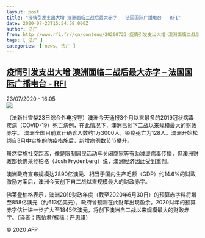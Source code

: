 ```yaml
---
layout: post
title: "疫情引发支出大增 澳洲面临二战后最大赤字 – 法国国际广播电台 - RFI"
date: 2020-07-23T15:54:58.000Z
author: 法广
from: http://www.rfi.fr//cn/contenu/20200723-疫情引发支出大增-澳洲面临二战后最大赤字
tags: [ 法广 ]
categories: [ news, 法广 ]
---
```

<!--1595519698000-->
[疫情引发支出大增 澳洲面临二战后最大赤字 – 法国国际广播电台 - RFI](http://www.rfi.fr//cn/contenu/20200723-%E7%96%AB%E6%83%85%E5%BC%95%E5%8F%91%E6%94%AF%E5%87%BA%E5%A4%A7%E5%A2%9E-%E6%BE%B3%E6%B4%B2%E9%9D%A2%E4%B8%B4%E4%BA%8C%E6%88%98%E5%90%8E%E6%9C%80%E5%A4%A7%E8%B5%A4%E5%AD%97)
------

<div>
<div>23/07/2020 - 16:05</div><img src="https://s.rfi.fr/media/display/f128d560-ccf6-11ea-97b6-005056bf87d6/w:310/p:16x9/int0017b.200723220502.jpg"><div class="t-content__body u-clearfix"><div class="m-interstitial"></div><p>（法新社雪梨23日综合外电报导）澳洲今天通报3个月以来最多的2019冠状病毒疾病（COVID-19）死亡病例，在此情况下，澳洲已创下二战以来规模最大的财政赤字。        澳洲全国目前累计确诊人数约1万3000人，染疫死亡为128人。澳洲开始松绑自3月中实施的防疫措施后，新增病例数节节攀升。</p><p>    虽然实施社交距离，像是限制居民活动与关闭商家等有助减缓病毒传播，但澳洲财政部长佛莱登柏格（Josh Frydenberg）说，澳洲经济因此受到重创。</p><p>    澳洲政府宣布规模达2890亿澳元、相当于国内生产毛额（GDP）约14.6%的财政激励方案后，澳洲今天创下自二战以来规模最大的财政赤字。</p><p>    佛莱登柏格表示，澳洲2019财政年度（截至2020年6月30日）的预算赤字料将增至858亿澳元（约613亿美元），政府曾预测在此财年出现盈余。2020财年的预算赤字估计进一步扩大至1845亿澳元，将创下澳洲自二战以来规模最大的财政赤字。（译者：陈怡君/核稿：严思祺）</p><p class="t-copyright">© 2020 AFP</p>        </div>
</div>
